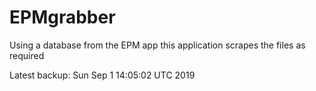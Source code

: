 # EPMgrabber
Using a database from the EPM app this application scrapes the files as required


Latest backup: Sun Sep 1 14:05:02 UTC 2019
